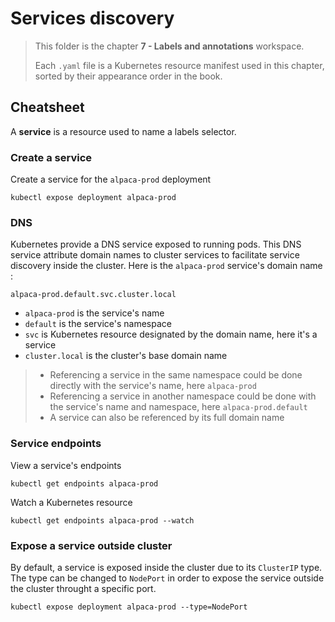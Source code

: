# Services discovery

> This folder is the chapter **7 - Labels and annotations** workspace.
>
> Each `.yaml` file is a Kubernetes resource manifest used in this chapter, sorted by their appearance order in the book.

## Cheatsheet

A **service** is a resource used to name a labels selector.

### Create a service

Create a service for the `alpaca-prod` deployment

```
kubectl expose deployment alpaca-prod
```

### DNS

Kubernetes provide a DNS service exposed to running pods. This DNS service attribute domain names to cluster services to facilitate service discovery inside the cluster. Here is the `alpaca-prod` service's domain name :

```
alpaca-prod.default.svc.cluster.local
```

- `alpaca-prod` is the service's name
- `default` is the service's namespace
- `svc` is Kubernetes resource designated by the domain name, here it's a service
- `cluster.local` is the cluster's base domain name

> - Referencing a service in the same namespace could be done directly with the service's name, here `alpaca-prod`
> - Referencing a service in another namespace could be done with the service's name and namespace, here `alpaca-prod.default`
> - A service can also be referenced by its full domain name

### Service endpoints

View a service's endpoints
```
kubectl get endpoints alpaca-prod
```

Watch a Kubernetes resource
```
kubectl get endpoints alpaca-prod --watch
```

### Expose a service outside cluster

By default, a service is exposed inside the cluster due to its `ClusterIP` type. The type can be changed to `NodePort` in order to expose the service outside the cluster throught a specific port.

```
kubectl expose deployment alpaca-prod --type=NodePort
```